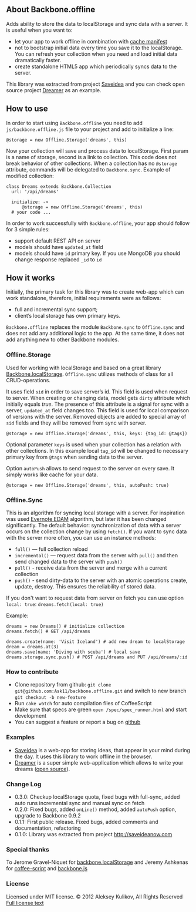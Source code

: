 ## About Backbone.offline

Adds ability to store the data to localStorage and sync data with a server. It is useful when you want to:

* let your app to work offline in combination with [cache manifest](http://www.w3.org/TR/html5/offline.html)
* not to bootstrap initial data every time you save it to the localStorage. You can refresh your collection when you need and load initial data dramatically faster.
* create standalone HTML5 app which periodically syncs data to the server.

This library was extracted from project [Saveidea](http://saveideanow.com) and you can check open source project [Dreamer](https://github.com/Ask11/dreamer) as an example.

## How to use

In order to start using `Backbone.offline` you need to add `js/backbone.offline.js` file to your project and add to initialize a line:

````
@storage = new Offline.Storage('dreams', this)
````

Now your collection will save and process data to localStorage. First param is a name of storage, second is a link to collection. This code does not break behavior of other collections. When a collection has no `@storage` attribute, commands will be delegated to `Backbone.sync`. Example of modified collection:

````
class Dreams extends Backbone.Collection
  url: '/api/dreams'

  initialize: ->
      @storage = new Offline.Storage('dreams', this)
  # your code ...
````

In order to work successfully with `Backbone.offline`, your app should follow for 3 simple rules:

* support default REST API on server
* models should have `updated_at` field
* models should have `id` primary key. If you use MongoDB you should change response replaced `_id` to `id`

## How it works

Initially, the primary task for this library was to create web-app which can work standalone, therefore, initial requirements were as follows:

* full and incremental sync support;
* client’s local storage has own primary keys.

`Backbone.offline` replaces the module `Backbone.sync` to `Offline.sync` and does not add any additional logic to the app. At the same time, it does not add anything new to other Backbone modules.

### Offline.Storage

Used for working with localStorage and based on a great library [Backbone.localStorage](https://github.com/jeromegn/Backbone.localStorage). `Offline.sync` utilizes methods of class for all CRUD-operations.

It uses field `sid` in order to save server’s id. This field is used when request to server. When creating or changing data, model gets `dirty` attribute which initially equals _true_. The presence of this attribute is a signal for sync with a server, `updated_at` field changes too. This field is used for local comparison of versions with the server. Removed objects are added to special array of `sid` fields and they will be removed from sync with server.

````
@storage = new Offline.Storage('dreams', this, keys: {tag_id: @tags})
````

Optional parameter `keys` is used when your collection has a relation with other collections. In this example local `tag_id` will be changed to necessary primary key from `@tags` when sending data to the server.

Option `autoPush` allows to send request to the server on every save. It simply works like cache for your data.

````
@storage = new Offline.Storage('dreams', this, autoPush: true)
````

### Offline.Sync

This is an algorithm for syncing local storage with a server. For inspiration was used [Evernote EDAM](http://dev.evernote.com/media/pdf/edam-sync.pdf) algorithm, but later it has been changed significantly.
The default behavior: synchronization of data with a server occurs on the collection change by using `fetch()`. If you want to sync data with the server more often, you can use an instance methods:

* `full()` — full collection reload
* `incremental()` — request data from the server with `pull()` and then send changed data to the server with `push()`
* `pull()` - receive data from the server and merge with a current collection
* `push()` - send dirty-data to the server with an atomic operations create, update, destroy. This ensures the reliability of stored data.

If you don't want to request data from server on fetch you can use option `local: true`:  `dreams.fetch(local: true)`

Example: 

````
dreams = new Dreams() # initialize collection
dreams.fetch() # GET /api/dreams

dreams.create(name: 'Visit Iceland') # add new dream to localStorage
dream = dreams.at(3)
dreams.save(name: 'Diving with scuba') # local save
dreams.storage.sync.push() # POST /api/dreams and PUT /api/dreams/:id
````

### How to contribute

* Clone repository from github: `git clone git@github.com:Ask11/backbone.offline.git` and switch to new branch `git checkout -b new-feature`
* Run `cake watch` for auto compilation files of CoffeeScript
* Make sure that specs are green `open /spec/spec_runner.html` and start development
* You can suggest a feature or report a bug on [github](https://github.com/Ask11/backbone.offline/issues) 

### Examples

* [Saveidea](http://saveideanow.com/demo_app) is a web-app for storing ideas, that appear in your mind during the day. It uses this library to work offline in the browser.
* [Dreamer](http://dreamer.herokuapp.com/) is a super simple web-application which allows to write your dreams ([open source](https://github.com/Ask11/dreamer)).

### Change Log

* 0.3.0: Checkup localStorage quota, fixed bugs with full-sync, added auto runs incremental sync and manual sync on fetch 
* 0.2.0: Fixed bugs, added `onLine()` method, added `autoPush` option, upgrade to Backbone 0.9.2
* 0.1.1: First public release. Fixed bugs, added comments and documentation, refactoring
* 0.1.0: Library was extracted from project http://saveideanow.com

### Special thanks

To Jerome Gravel-Niquet for [backbone.localStorage](https://github.com/jeromegn/Backbone.localStorage) and Jeremy Ashkenas for [coffee-script](https://github.com/jashkenas/coffee-script) and [backbone.js](https://github.com/documentcloud/backbone)

### License

Licensed under MIT license. © 2012 Aleksey Kulikov, All Rights Reserved
[Full license text](https://github.com/Ask11/backbone.offline/blob/master/LICENSE)